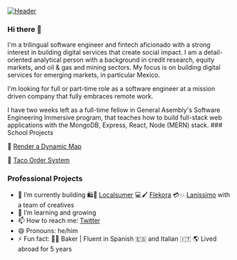 [![Header](https://media-exp1.licdn.com/dms/image/C4E16AQEXibX7-blpxw/profile-displaybackgroundimage-shrink_350_1400/0/1588017759908?e=1625097600&v=beta&t=-TG-6e55YRj2S4rgwKSJD4otk5n0yCoUJMLsJVMGw60 "Header")](https://www.linkedin.com/in/willbenedict/)

### Hi there 👋
I'm a trilingual software engineer and fintech aficionado with a strong interest in building digital services that create social impact. I am a detail-oriented analytical person with a background in credit research, equity markets, and oil & gas and mining sectors. My focus is on building digital services for emerging markets, in particular Mexico.

I'm looking for full or part-time role as a software engineer at a mission driven company that fully embraces remote work. 

I have two weeks left as a full-time fellow in General Asembly's Software Engineering Immersive program, that teaches how to build full-stack web applications with the MongoDB, Express, React, Node (MERN) stack. ### School Projects 

📍 [Render a Dynamic Map](https://github.com/wjb108/Mapbox-Dynamic-Map-API)

🥡 [Taco Order System](https://github.com/wjb108/Taco-Order-System)


### Professional Projects 
- 🔭 I’m currently building 🛍️🛒 [Localsumer](https://www.localsumer.com/) 💻🖌️ [Flekora](https://weareflekora.com/) 💳💥 [Lanissimo](https://lanissimo.com/) with a team of creatives
- 🌱 I’m learning and growing
- 📫 How to reach me: [Twitter](https://twitter.com/WILLBENEDICT)
- 😄 Pronouns: he/him
- ⚡ Fun fact: 🥐🍞 Baker | Fluent in Spanish 🇪🇸 and Italian 🇮🇹 🌎 Lived abroad for 5 years 
<!--- 
- 👯 I’m looking to collaborate on ...
- 🤔 I’m looking for help with ...
- 💬 Ask me about ...
--->
